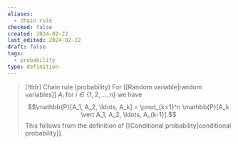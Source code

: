 ```yaml
---
aliases:
  - chain rule
checked: false
created: 2024-02-22
last_edited: 2024-02-22
draft: false
tags:
  - probability
type: definition
---
```

>[!tldr] Chain rule (probability)
>For [[Random variable|random variables]] $A_i$ for $i \in \{1, 2, \ldots, n\}$ we have
>$$\mathbb{P}[A_1, A_2, \ldots, A_k] = \prod_{k=1}^n \mathbb{P}[A_k \vert A_1, A_2, \ldots, A_{k-1}].$$
>This follows from the definition of [[Conditional probability|conditional probability]].

